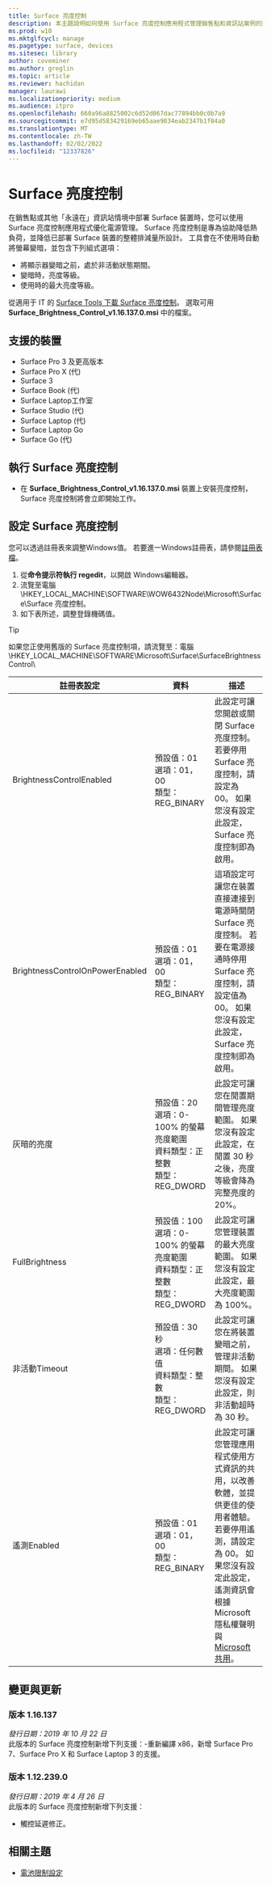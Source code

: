 ```yaml
---
title: Surface 亮度控制
description: 本主題說明如何使用 Surface 亮度控制應用程式管理銷售點和資訊站案例的顯示亮度。
ms.prod: w10
ms.mktglfcycl: manage
ms.pagetype: surface, devices
ms.sitesec: library
author: coveminer
ms.author: greglin
ms.topic: article
ms.reviewer: hachidan
manager: laurawi
ms.localizationpriority: medium
ms.audience: itpro
ms.openlocfilehash: 660a96a8825002c6d52d067dac77894bb0c0b7a9
ms.sourcegitcommit: e7d95d583429169eb65aae9034eab2347b1f04a0
ms.translationtype: MT
ms.contentlocale: zh-TW
ms.lasthandoff: 02/02/2022
ms.locfileid: "12337826"
---
```

# <a name="surface-brightness-control"></a>Surface 亮度控制

在銷售點或其他「永遠在」資訊站情境中部署 Surface 裝置時，您可以使用 Surface 亮度控制應用程式優化電源管理。 Surface 亮度控制是專為協助降低熱負荷，並降低已部署 Surface 裝置的整體排減量所設計。 工具會在不使用時自動將螢幕變暗，並包含下列組式選項：

- 將顯示器變暗之前，處於非活動狀態期間。
- 變暗時，亮度等級。
- 使用時的最大亮度等級。

從適用于 IT 的 [Surface Tools 下載 Surface 亮度控制](https://www.microsoft.com/download/details.aspx?id=46703)。 選取可用 **Surface_Brightness_Control_v1.16.137.0.msi** 中的檔案。

## <a name="supported-devices"></a>支援的裝置

- Surface Pro 3 及更高版本
- Surface Pro X (代) 
- Surface 3
- Surface Book (代) 
- Surface Laptop工作室
- Surface Studio (代) 
- Surface Laptop (代) 
- Surface Laptop Go
- Surface Go (代) 


## <a name="run-surface-brightness-control"></a>執行 Surface 亮度控制

- 在 **Surface_Brightness_Control_v1.16.137.0.msi** 裝置上安裝亮度控制，Surface 亮度控制將會立即開始工作。

## <a name="configure-surface-brightness-control"></a>設定 Surface 亮度控制

您可以透過註冊表來調整Windows值。 若要進一Windows註冊表，請參閱[註冊表檔](/windows/desktop/sysinfo/registry)。

1. 從**命令提示符執行 regedit**，以開啟 Windows編輯器。
2. 流覽至電腦\HKEY\_LOCAL\_MACHINE\SOFTWARE\WOW6432Node\Microsoft\Surface\Surface 亮度控制。
3. 如下表所述，調整登錄機碼值。

> [!TIP]
> 如果您正使用舊版的 Surface 亮度控制項，請流覽至：電腦\HKEY\_LOCAL\_MACHINE\SOFTWARE\Microsoft\Surface\SurfaceBrightnessControl\

| 註冊表設定 | 資料| 描述  
|-----------|------------|---------------
| BrightnessControlEnabled  |  預設值：01  <br> 選項：01，00 <br> 類型：REG_BINARY |  此設定可讓您開啟或關閉 Surface 亮度控制。 若要停用 Surface 亮度控制，請設定為 00。 如果您沒有設定此設定，Surface 亮度控制即為啟用。 |
| BrightnessControlOnPowerEnabled| 預設值：01 <br> 選項：01，00 <br> 類型：REG_BINARY | 這項設定可讓您在裝置直接連接到電源時關閉 Surface 亮度控制。 若要在電源接通時停用 Surface 亮度控制，請設定值為 00。 如果您沒有設定此設定，Surface 亮度控制即為啟用。 |
| 灰暗的亮度   | 預設值：20  <br>選項：0-100% 的螢幕亮度範圍 <br> 資料類型：正整數 <br> 類型：REG_DWORD | 此設定可讓您在閒置期間管理亮度範圍。 如果您沒有設定此設定，在閒置 30 秒之後，亮度等級會降為完整亮度的 20%。 |
FullBrightness   | 預設值：100  <br>選項：0-100% 的螢幕亮度範圍 <br> 資料類型：正整數 <br> 類型：REG_DWORD  | 此設定可讓您管理裝置的最大亮度範圍。 如果您沒有設定此設定，最大亮度範圍為 100%。|  
| 非活動Timeout| 預設值：30 秒 <br>選項：任何數值  <br>資料類型：整數  <br> 類型：REG_DWORD | 此設定可讓您在將裝置變暗之前，管理非活動期間。 如果您沒有設定此設定，則非活動超時為 30 秒。|
| 遙測Enabled | 預設值：01 <br>選項：01，00 <br> 類型：REG_BINARY  | 此設定可讓您管理應用程式使用方式資訊的共用，以改善軟體，並提供更佳的使用者體驗。 若要停用遙測，請設定為 00。 如果您沒有設定此設定，遙測資訊會根據 Microsoft 隱私權聲明與 [Microsoft 共用](https://privacy.microsoft.com/privacystatement)。 |

## <a name="changes-and-updates"></a>變更與更新

### <a name="version-116137br"></a>版本 1.16.137<br>

*發行日期：2019 年 10 月 22 日*<br>
此版本的 Surface 亮度控制新增下列支援：-重新編譯 x86，新增 Surface Pro 7、Surface Pro X 和 Surface Laptop 3 的支援。

### <a name="version-1122390"></a>版本 1.12.239.0

*發行日期：2019 年 4 月 26 日*<br>
此版本的 Surface 亮度控制新增下列支援：

- 觸控延遲修正。

## <a name="related-topics"></a>相關主題

- [電池限制設定](battery-limit.md)
